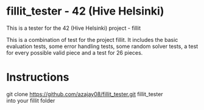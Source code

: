 # fillit_tester - 42 (Hive Helsinki)
This is a tester for the 42 (Hive Helsinki) project - fillit

This is a combination of test for the project fillit. It includes 
the basic evaluation tests, some error handling tests, some random
solver tests, a test for every possible valid piece and a test for
26 pieces.

# Instructions
git clone https://github.com/azajay08/fillit_tester.git fillit_tester  
into your fillit folder
